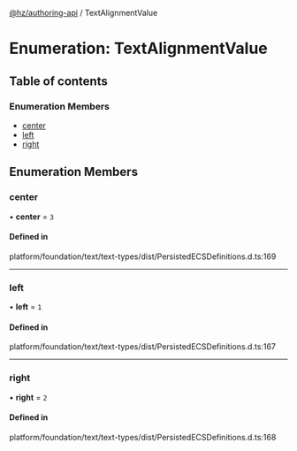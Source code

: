 [@hz/authoring-api](../overview.md) / TextAlignmentValue

# Enumeration: TextAlignmentValue

## Table of contents

### Enumeration Members

- [center](TextAlignmentValue.md#center)
- [left](TextAlignmentValue.md#left)
- [right](TextAlignmentValue.md#right)

## Enumeration Members

### <a id="center" name="center"></a> center

• **center** = ``3``

#### Defined in

platform/foundation/text/text-types/dist/PersistedECSDefinitions.d.ts:169

___

### <a id="left" name="left"></a> left

• **left** = ``1``

#### Defined in

platform/foundation/text/text-types/dist/PersistedECSDefinitions.d.ts:167

___

### <a id="right" name="right"></a> right

• **right** = ``2``

#### Defined in

platform/foundation/text/text-types/dist/PersistedECSDefinitions.d.ts:168
